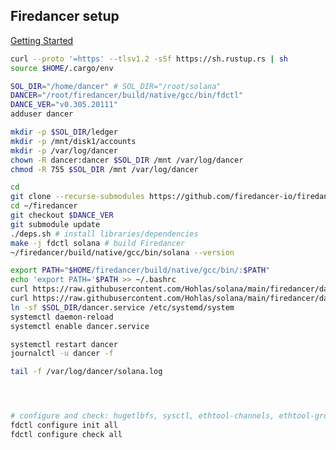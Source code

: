 ## Firedancer setup

[Getting Started](https://firedancer-io.github.io/firedancer/guide/getting-started.html)

```bash
curl --proto '=https' --tlsv1.2 -sSf https://sh.rustup.rs | sh
source $HOME/.cargo/env
```
```bash
SOL_DIR="/home/dancer" # SOL_DIR="/root/solana"
DANCER="/root/firedancer/build/native/gcc/bin/fdctl"
DANCE_VER="v0.305.20111"
adduser dancer
```
```bash
mkdir -p $SOL_DIR/ledger
mkdir -p /mnt/disk1/accounts
mkdir -p /var/log/dancer
chown -R dancer:dancer $SOL_DIR /mnt /var/log/dancer
chmod -R 755 $SOL_DIR /mnt /var/log/dancer
```
```bash
cd
git clone --recurse-submodules https://github.com/firedancer-io/firedancer.git
cd ~/firedancer
git checkout $DANCE_VER
git submodule update
./deps.sh # install libraries/dependencies
make -j fdctl solana # build Firedancer
~/firedancer/build/native/gcc/bin/solana --version
```
```bash
export PATH="$HOME/firedancer/build/native/gcc/bin/:$PATH"
echo 'export PATH='$PATH >> ~/.bashrc
curl https://raw.githubusercontent.com/Hohlas/solana/main/firedancer/dance_config.toml > $SOL_DIR/dance_config.toml
curl https://raw.githubusercontent.com/Hohlas/solana/main/firedancer/dancer.service > $SOL_DIR/dancer.service
ln -sf $SOL_DIR/dancer.service /etc/systemd/system
systemctl daemon-reload
systemctl enable dancer.service
```

```bash
systemctl restart dancer
journalctl -u dancer -f
```
```bash
tail -f /var/log/dancer/solana.log
```
```bash

```
```bash

```
```bash


```


```bash
# configure and check: hugetlbfs, sysctl, ethtool-channels, ethtool-gro
fdctl configure init all
fdctl configure check all 
```


